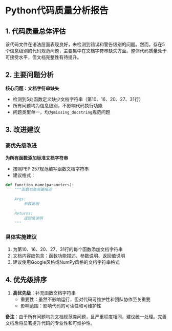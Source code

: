 # Python代码质量分析报告

## 1. 代码质量总体评估
该代码文件在语法层面表现良好，未检测到错误和警告级别的问题。然而，存在5个信息级别的代码规范问题，主要集中在文档字符串缺失方面。整体代码质量处于可接受水平，但文档完整性有待提升。

## 2. 主要问题分析
**核心问题：文档字符串缺失**
- 检测到5处函数定义缺少文档字符串（第10、16、20、27、31行）
- 所有问题均为信息级别，不影响代码执行功能
- 问题类型单一，均为`missing_docstring`规范问题

## 3. 改进建议

### 高优先级改进
**为所有函数添加标准文档字符串**
- 按照PEP 257规范编写函数文档字符串
- 建议格式：
```python
def function_name(parameters):
    """函数功能简要描述
    
    Args:
        参数说明
        
    Returns:
        返回值说明
    """
```

### 具体实施建议
1. 为第10、16、20、27、31行的每个函数添加文档字符串
2. 文档内容应包含：函数功能描述、参数说明、返回值说明
3. 建议使用Google风格或NumPy风格的文档字符串格式

## 4. 优先级排序
1. **高优先级**：补充函数文档字符串
   - 重要性：虽然不影响运行，但对代码可维护性和团队协作至关重要
   - 影响范围：影响代码的可读性和可维护性

**备注**：由于所有问题均为文档规范类问题，且严重程度相同，建议统一处理。完善文档后将显著提升代码的专业性和可维护性。
